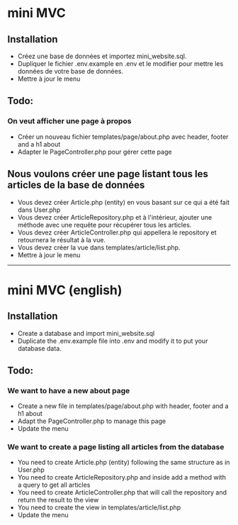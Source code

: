 # mini MVC
## Installation
* Créez une base de données et importez mini_website.sql.
* Dupliquer le fichier .env.example en .env et le modifier pour mettre les données de votre base de données.
* Mettre à jour le menu

## Todo: 
### On veut afficher une page à propos
* Créer un nouveau fichier templates/page/about.php avec header, footer and a h1 about
* Adapter le PageController.php pour gérer cette page
##  Nous voulons créer une page listant tous les articles de la base de données
* Vous devez créer Article.php (entity) en vous basant sur ce qui a été fait dans User.php
* Vous devez créer ArticleRepository.php et à l'intérieur, ajouter une méthode avec une requête pour récupérer tous les articles.
* Vous devez créer ArticleController.php qui appellera le repository et retournera le résultat à la vue.
* Vous devez créer la vue dans templates/article/list.php.
* Mettre à jour le menu
---

# mini MVC (english)
## Installation
* Create a database and import mini_website.sql
* Duplicate the .env.example file into .env and modify it to put your database data.

## Todo: 
### We want to have a new about page
* Create a new file in templates/page/about.php with header, footer and a h1 about
* Adapt the PageController.php to manage this page
* Update the menu
### We want to create a page listing all articles from the database
* You need to create Article.php (entity) following the same structure as in User.php
* You need to create ArticleRepository.php and inside add a method with a query to get all articles
* You need to create ArticleController.php that will call the repository and return the result to the view
* You need to create the view in templates/article/list.php
* Update the menu

